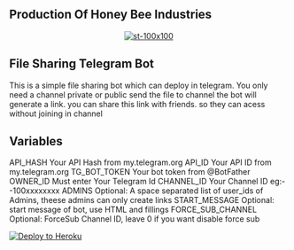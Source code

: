  ##  Production Of Honey Bee Industries
<p align="center">
  <a href="https://www.t.me/honeybeemovies">
    <img src="https://i.ibb.co/CnFbC9c/st-100x100.png" alt="st-100x100" border="0">
  </a>
</p>

## File Sharing Telegram Bot 
This is a simple file sharing bot which can deploy in telegram.
You only need a channel private or public
send the file to channel the bot will generate a link. you can share this link with friends. so they can acess without joining in channel

## Variables
API_HASH Your API Hash from my.telegram.org
API_ID Your API ID from my.telegram.org
TG_BOT_TOKEN Your bot token from @BotFather
OWNER_ID Must enter Your Telegram Id
CHANNEL_ID Your Channel ID eg:- -100xxxxxxxx
ADMINS Optional: A space separated list of user_ids of Admins, theese admins can only create links
START_MESSAGE Optional: start message of bot, use HTML and fillings
FORCE_SUB_CHANNEL Optional: ForceSub Channel ID, leave 0 if you want disable force sub

[![Deploy to Heroku](https://www.herokucdn.com/deploy/button.svg)](https://heroku.com/deploy?template=https://github.com/akhilbaiju/FileSharingTGbot)
